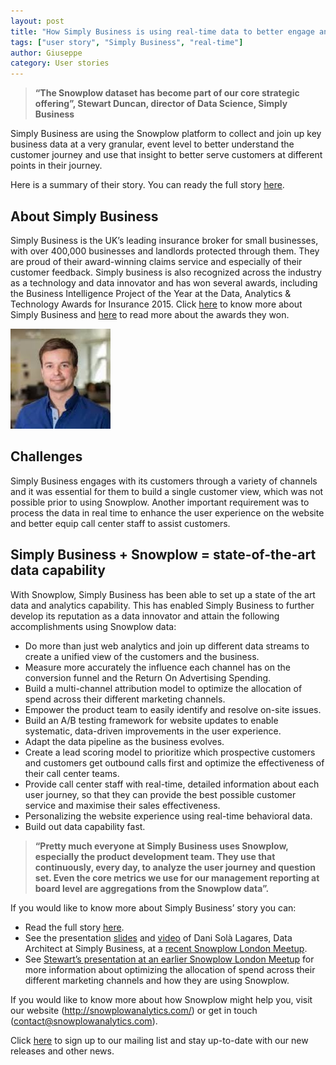 ```yaml
---
layout: post
title: "How Simply Business is using real-time data to better engage and serve its customers with Snowplow"
tags: ["user story", "Simply Business", "real-time"]
author: Giuseppe
category: User stories
---
```


> **“The Snowplow dataset has become part of our core strategic offering”, Stewart Duncan, director of Data Science, Simply Business**

Simply Business are using the Snowplow platform to collect and join up key business data at a very granular, event level to better understand the customer journey and use that insight to better serve customers at different points in their journey.

Here is a summary of their story. You can ready the full story [here][simply-business-user-story].

<!--more-->

## About Simply Business
Simply Business is the UK’s leading insurance broker for small businesses, with over 400,000 businesses and landlords protected through them. They are proud of their award-winning claims service and especially of their customer feedback. Simply business is also recognized across the industry as a technology and data innovator and has won several awards, including the Business Intelligence Project of the Year at the Data, Analytics & Technology Awards for Insurance 2015.
Click [here](http://www.simplybusiness.co.uk/) to know more about Simply Business and [here](http://www.simplybusiness.co.uk/about-us/awards/) to read more about the awards they won.

![Stewart Duncan, Director of Data Science at Simply Business][picture-of-stewart]

## Challenges
Simply Business engages with its customers through a variety of channels and it was essential for them to build a single customer view, which was not possible prior to using Snowplow.
Another important requirement was to process the data in real time to enhance the user experience on the website and better equip call center staff to assist customers.

## Simply Business + Snowplow = state-of-the-art data capability

With Snowplow, Simply Business has been able to set up a state of the art data and analytics capability. This has enabled Simply Business to further develop its reputation as a data innovator and attain the following accomplishments using Snowplow data:

* Do more than just web analytics and join up different data streams to create a unified view of the customers and the business.
* Measure more accurately the influence each channel has on the conversion funnel and the Return On Advertising Spending.
* Build a multi-channel attribution model to optimize the allocation of spend across their different marketing channels.
* Empower the product team to easily identify and resolve on-site issues.
* Build an A/B testing framework for website updates to enable systematic, data-driven improvements in the user experience.
* Adapt the data pipeline as the business evolves.
* Create a lead scoring model to prioritize which prospective customers and customers get outbound calls first and optimize the effectiveness of their call center teams.
* Provide call center staff with real-time, detailed information about each user journey, so that they can provide the best possible customer service and maximise their sales effectiveness.
* Personalizing the website experience using real-time behavioral data.
* Build out data capability fast.


> **“Pretty much everyone at Simply Business uses Snowplow, especially the product development team.  They use that continuously, every day, to analyze the user journey and question set. Even the core metrics we use for our management reporting at board level are aggregations from the Snowplow data”.**


If you would like to know more about Simply Business’ story you can:

* Read the full story [here][simply-business-user-story].
* See the presentation [slides](http://www.slideshare.net/idan_by/simply-business-near-real-time-event-processing?ref=http://snowplowanalytics.com/blog/2016/09/23/snowplow-meetup-london-3-was-all-about-real-time/) and [video](https://www.youtube.com/watch?v=lXSOfBZlrvg) of Dani Solà Lagares, Data Architect at Simply Business, at a [recent Snowplow London Meetup](https://www.meetup.com/Snowplow-Analytics-London/events/233149321/).
* See [Stewart’s presentation at an earlier Snowplow London Meetup](http://tech.simplybusiness.co.uk/2015/02/09/inaugural-snowplow-london-meetup/) for more information about optimizing the allocation of spend across their different marketing channels and how they are using Snowplow.

If you would like to know more about how Snowplow might help you, visit our website (<http://snowplowanalytics.com/>) or get in touch (<contact@snowplowanalytics.com>).

Click [here](http://snowplowanalytics.us11.list-manage.com/subscribe?u=10bb4a6f31d5f19e0d0b54476&id=bb28c7d30d) to sign up to our mailing list and stay up-to-date with our new releases and other news.


[picture-of-stewart]: /assets/img/blog/2017/01/stewart-duncan-simply-business.jpg "Stewart Duncan, Director of Data Science at Simply Business"
[simply-business-user-story]: /assets/pdf/simply-business-case-study_v3.pdf
